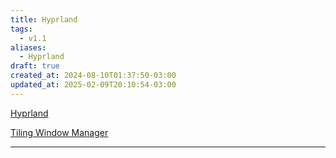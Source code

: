 ```yaml
---
title: Hyprland
tags:
  - v1.1
aliases:
  - Hyprland
draft: true
created_at: 2024-08-10T01:37:50-03:00
updated_at: 2025-02-09T20:10:54-03:00
---
```


[Hyprland](https://hyprland.org/)

[Tiling Window Manager](../../../../2024/08/10/atomo/Tiling_Window_Manager.md)

---

